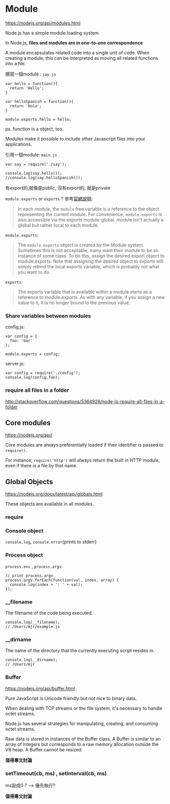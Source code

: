 # Module

https://nodejs.org/api/modules.html

Node.js has a simple module loading system.

In Node.js, **files and modules are in one-to-one correspondence**

A module encapsulates related code into a single unit of code. When creating a module, this can be interpreted as moving all related functions into a file.

撰寫一個module : `say.js`

```
var hello = function(){
  return 'Hello';
}

var helloSpanish = function(){
  return 'Hola';
}

module.exports.hello = hello;
```

ps. function is a object, too.

Modules make it possible to include other Javascript files into your applications.

引用一個module: `main.js`

```
var say = require('./say');

console.log(say.hello());
//console.log(say.helloSpanish());
```

有export的,就像是public, 沒有export的, 就是private

`module.exports` or `exports` ? 參考[官網說明](https://nodejs.org/api/modules.html#modules_the_module_object):

>In each module, the `module` free variable is a reference to the object representing the current module. For convenience, `module.exports` is also accessible via the exports module-global. module isn't actually a global but rather local to each module.

`module.exports`: 

> The `module.exports` object is created by the Module system. Sometimes this is not acceptable; many want their module to be an instance of some class. To do this, assign the desired export object to module.exports. Note that assigning the desired object to exports will simply rebind the local exports variable, which is probably not what you want to do.

`exports`: 

> The exports variable that is available within a module starts as a reference to module.exports. As with any variable, if you assign a new value to it, it is no longer bound to the previous value.

### Share variables between modules

config.js: 

```
var config = {
  foo: 'bar'
};

module.exports = config;
```

server.js:

```
var config = require('./config'); 
console.log(config.foo);
```

### require all files in a folder 

http://stackoverflow.com/questions/5364928/node-js-require-all-files-in-a-folder

## Core modules 

https://nodejs.org/api/

Core modules are always preferentially loaded if their identifier is passed to `require()`. 

For instance, `require('http')` will always return the built in HTTP module, even if there is a file by that name.

## Global Objects 

https://nodejs.org/docs/latest/api/globals.html  

These objects are available in all modules.

### require

### Console object

`console.log`, `console.error`(prints to stderr)

### Process object 

`process.env` , `process.argv`:

```
// print process.argv
process.argv.forEach(function(val, index, array) {
  console.log(index + ': ' + val);
});
```

### __filename

The filename of the code being executed. 

```
console.log(__filename);
// /Users/mjr/example.js
```

### __dirname

The name of the directory that the currently executing script resides in.

```
console.log(__dirname);
// /Users/mjr
```

### Buffer 

https://nodejs.org/api/buffer.html 

Pure JavaScript is Unicode friendly but not nice to binary data. 

When dealing with TCP streams or the file system, it's necessary to handle octet streams.

Node.js has several strategies for manipulating, creating, and consuming octet streams.

Raw data is stored in instances of the Buffer class. A Buffer is similar to an array of integers but corresponds to a raw memory allocation outside the V8 heap. A Buffer cannot be resized.

**值得專文討論**

### setTimeout(cb, ms) , setInterval(cb, ms)

ms設成0 ? --> 優先執行? 

**值得專文討論**


